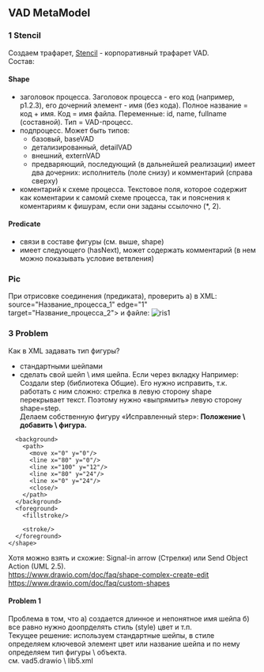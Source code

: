 ## VAD MetaModel
### 1 Stencil
Создаем трафарет, [Stencil](https://github.com/bpmbpm/doc/blob/main/BPM/graphic_editor/visio/terms.md) - корпоративный трафарет VAD.  
Состав:
#### Shape
- заголовок процесса. Заголовок процесса - его код (например, p1.2.3), его дочерний элемент - имя (без кода). Полное название = код + имя. Код = имя файла. Переменные: id, name, fullname (составной). Тип = VAD-процесс.
- подпроцесс. Может быть типов:
  - базовый, baseVAD
  - детализированный, detailVAD
  - внешний, externVAD
  - предваряющий, последующий (в дальнейшей реализации)
имеет два дочерних: исполнитель (поле снизу) и комментарий (справа сверху)
- коментарий к схеме процесса. Текстовое поля, которое содержит как коментарии к самомй схеме процесса, так и пояснения к коментариям к фишурам, если они заданы ссылочно (*, 2).
#### Predicate  
- связи в составе фигуры (см. выше, shape)
- имеет следующего (hasNext), может содержать комментарий (в нем можно показывать условие ветвления)

### Pic
При отрисовке соединения (предиката), проверить а) в XML: source="Название_процесса_1" edge="1" target="Название_процесса_2"> и файле:
![ris1](https://github.com/bpmbpm/draw-vad/edit/main/notation/pic/VAD_notation.png)


### 3 Problem
Как в XML задавать тип фигуры? 
- стандартными шейпами
- сделать свой шейп \ имя шейпа. Если через вкладку 
Например: Создали step (библиотека Общие). Его нужно исправить, т.к. работать с ним сложно: стрелка в левую сторону shape перекрывает текст. Поэтому нужно «выпрямить» левую сторону shape=step.  
Делаем собственную фигуру «Исправленный step»: **Положение \ добавить \ фигура.**
``` <shape name="stencilName1" h="24" w="100" aspect="variable" strokewidth="inherit">
  <background>
    <path>
      <move x="0" y="0"/>
      <line x="80" y="0"/>
      <line x="100" y="12"/>
      <line x="80" y="24"/>
      <line x="0" y="24"/>
      <close/>
    </path>
  </background>
  <foreground>
    <fillstroke/>
    
    <stroke/>
  </foreground>
</shape>
```
Хотя можно взять и схожие: Signal-in arrow (Стрелки) или Send Object Action (UML 2.5).  
https://www.drawio.com/doc/faq/shape-complex-create-edit  
https://www.drawio.com/doc/faq/custom-shapes  
#### Problem 1
Проблема в том, что а) создается длинное и непонятное имя шейпа б) все равно нужно доопрделять стиль (style) цвет и т.п.  
Текущее решение: используем стандартные шейпы, в стиле определяем ключевой элемент цвет или название шейпа и по нему определяем тип фигуры \ объекта.  
см. vad5.drawio \ lib5.xml
